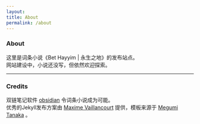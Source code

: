 ```yaml
---
layout: 
title: About
permalink: /about
---
```


### About

这里是词条小说《Bet Hayyim | 永生之地》的发布站点。
<br>
网站建设中，小说还没写，但依然欢迎探索。

---

### Credits

双链笔记软件 [obsidian](https://obsidian.md/) 令词条小说成为可能。
<br>
优秀的Jekyll发布方案由 [Maxime Vaillancourt](https://digital-garden-jekyll-template.netlify.app) 提供，模板来源于 [Megumi Tanaka](https://garden.megu.space/) 。

